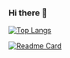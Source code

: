 ### Hi there 👋

[![Top Langs](https://github-readme-stats.vercel.app/api/top-langs/?username=quentinlautischer&layout=compact&theme=gruvbox&hide=javascript,html,css)](https://github.com/anuraghazra/github-readme-stats)

[![Readme Card](https://github-readme-stats.vercel.app/api/pin/?username=quentinlautischer&theme=gruvbox&repo=ProjektQ.TaskT)](https://github.com/anuraghazra/github-readme-stats)

<!--
**quentinlautischer/quentinlautischer** is a ✨ _special_ ✨ repository because its `README.md` (this file) appears on your GitHub profile.

Here are some ideas to get you started:

- 🔭 I’m currently working on ...
- 🌱 I’m currently learning ...
- 👯 I’m looking to collaborate on ...
- 🤔 I’m looking for help with ...
- 💬 Ask me about ...
- 📫 How to reach me: ...
- 😄 Pronouns: ...
- ⚡ Fun fact: ...
-->
